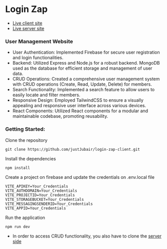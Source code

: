 # Login Zap

- [Live client site](https://login-zap-client.web.app)
- [Live server site](https://login-zap-server.vercel.app)

### User Management Website

- User Authentication: Implemented Firebase for secure user registration and login functionalities.
- Backend: Utilized Express and Node.js for a robust backend.
MongoDB used as the database for efficient storage and management of user data.
- CRUD Operations: Created a comprehensive user management system with CRUD operations (Create, Read, Update, Delete) for members.
- Search Functionality: Implemented a search feature to allow users to easily locate and filter members.
- Responsive Design: Employed TailwindCSS to ensure a visually appealing and responsive user interface across various devices.
- React Components: Utilized React components for a modular and maintainable codebase, promoting reusability.

### Getting Started:
Clone the repository
```
git clone https://github.com/justJubair/login-zap-client.git
```

Install the dependencies
```
npm install
```

Create a project on firebase and update the credentials on .env.local file
```
VITE_APIKEY=Your_Credentials
VITE_AUTHDOMAIN=Your_Credentials
VITE_PROJECTID=Your_Credentials
VITE_STORAGEBUCKET=Your_Credentials
VITE_MESSAGINGSENDERID=Your_Credentials
VITE_APPID=Your_Credentials
```

Run the application
```
npm run dev
``` 

- In order to access CRUD functionality, you also have to clone the [server side](https://github.com/justJubair/login-zap-server)






